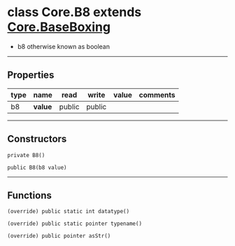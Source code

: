 class Core.B8 extends [Core.BaseBoxing](Core.BaseBoxing.md)
===
* b8 otherwise known as boolean
---
Properties
---
|type|name|read|write|value|comments|
|--- |--- |--- |--- |--- |--- |
|b8|__value__|public|public|||

---
Constructors
---

`private B8()`
<div style="margin:1em">

</div>


`public B8(b8 value)`
<div style="margin:1em">

</div>


---
Functions
---

`(override) public static int datatype()`
<div style="margin:1em">

</div>


`(override) public static pointer typename()`
<div style="margin:1em">

</div>


`(override) public pointer asStr()`
<div style="margin:1em">

</div>

